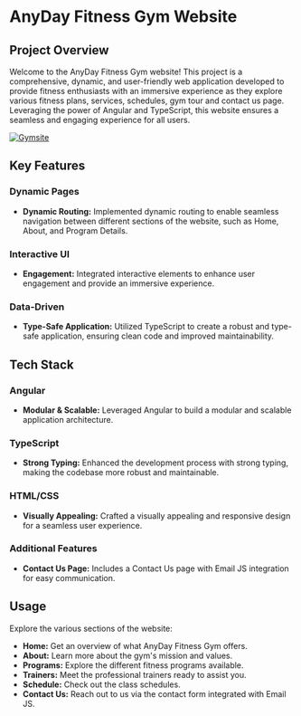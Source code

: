

# AnyDay Fitness Gym Website

## Project Overview

Welcome to the AnyDay Fitness Gym website! This project is a comprehensive, dynamic, and user-friendly web application developed to provide fitness enthusiasts with an immersive experience as they explore various fitness plans, services, schedules, gym tour and contact us page. Leveraging the power of Angular and TypeScript, this website ensures a seamless and engaging experience for all users.

[![Gymsite](https://img.shields.io/badge/Click_Here-Welcome_to_anydayfitness-orange)](https://anydayfitness.netlify.app/)

## Key Features

### Dynamic Pages
- **Dynamic Routing:** Implemented dynamic routing to enable seamless navigation between different sections of the website, such as Home, About, and Program Details.

### Interactive UI
- **Engagement:** Integrated interactive elements to enhance user engagement and provide an immersive experience.

### Data-Driven
- **Type-Safe Application:** Utilized TypeScript to create a robust and type-safe application, ensuring clean code and improved maintainability.

## Tech Stack

### Angular
- **Modular & Scalable:** Leveraged Angular to build a modular and scalable application architecture.

### TypeScript
- **Strong Typing:** Enhanced the development process with strong typing, making the codebase more robust and maintainable.

### HTML/CSS
- **Visually Appealing:** Crafted a visually appealing and responsive design for a seamless user experience.

### Additional Features
- **Contact Us Page:** Includes a Contact Us page with Email JS integration for easy communication.



## Usage

Explore the various sections of the website:

- **Home:** Get an overview of what AnyDay Fitness Gym offers.
- **About:** Learn more about the gym's mission and values.
- **Programs:** Explore the different fitness programs available.
- **Trainers:** Meet the professional trainers ready to assist you.
- **Schedule:** Check out the class schedules.
- **Contact Us:** Reach out to us via the contact form integrated with Email JS.

